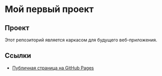 # Мой первый проект

## Проект

Этот репозиторий является каркасом для будущего веб-приложения.

## Ссылки

- [Публичная страница на GitHub Pages](https://ВАШ_ЛОГИН.github.io/ИМЯ_РЕПОЗИТОРИЯ/)
